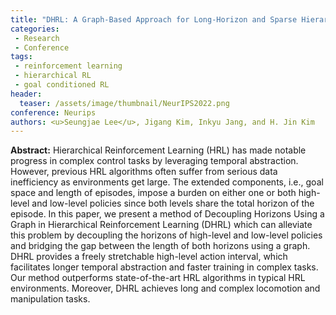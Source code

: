 ```yaml
---
title: "DHRL: A Graph-Based Approach for Long-Horizon and Sparse Hierarchical Reinforcement Learning"
categories:
 - Research
 - Conference
tags:
 - reinforcement learning
 - hierarchical RL
 - goal conditioned RL
header:
  teaser: /assets/image/thumbnail/NeurIPS2022.png
conference: Neurips
authors: <u>Seungjae Lee</u>, Jigang Kim, Inkyu Jang, and H. Jin Kim
---
```


**Abstract:** Hierarchical Reinforcement Learning (HRL) has made notable progress in complex control tasks by leveraging temporal abstraction. However, previous HRL algorithms often suffer from serious data inefficiency as environments get large. The extended components, i.e., goal space and length of episodes, impose a burden on either one or both high-level and low-level policies since both levels share the total horizon of the episode. In this paper, we present a method of Decoupling Horizons Using a Graph in Hierarchical Reinforcement Learning (DHRL) which can alleviate this problem by decoupling the horizons of high-level and low-level policies and bridging the gap between the length of both horizons using a graph. DHRL provides a freely stretchable high-level action interval, which facilitates longer temporal abstraction and faster training in complex tasks. Our method outperforms state-of-the-art HRL algorithms in typical HRL environments. Moreover, DHRL achieves long and complex locomotion and manipulation tasks.




